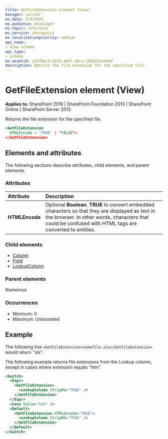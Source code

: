 ```yaml
---
title: GetFileExtension element (View)
manager: soliver
ms.date: 3/9/2015
ms.audience: Developer
ms.topic: reference
ms.service: sharepoint
ms.localizationpriority: medium
api_name:
- View schema
api_type:
- schema
ms.assetid: a15fb6c3-6635-444f-abca-290d2dce440d
description: Returns the file extension for the specified file.
---
```


# GetFileExtension element (View)

**Applies to:** SharePoint 2016 | SharePoint Foundation 2013 | SharePoint Online | SharePoint Server 2013
  
Returns the file extension for the specified file.
  
```XML
<GetFileExtension
  HTMLEncode = "TRUE" | "FALSE">
</GetFileExtension>
```

## Elements and attributes

The following sections describe attributes, child elements, and parent elements.

### Attributes

|**Attribute**|**Description**|
|:-----|:-----|
|**HTMLEncode** <br/> |Optional **Boolean**. **TRUE** to convert embedded characters so that they are displayed as text in the browser. In other words, characters that could be confused with HTML tags are converted to entities.  <br/> |
   
### Child elements

- [Column](column-element-view.md)
- [Field](field-element-view.md)
- [LookupColumn](lookupcolumn-element-view.md)
   
### Parent elements

Numerous 
   
### Occurrences

- Minimum: 0 
- Maximum: Unbounded  
   
## Example

The following line `<GetFileExtension>somefile.xls</GetFileExtension>` would return "xls".
  
The following example returns file extensions from the Lookup column, except in cases where extension equals "htm".
  
```XML
<Switch>
  <Expr>
    <GetFileExtension>
      <LookupColumn StripWS="TRUE" />
    </GetFileExtension>
  </Expr>
  <Case Value="htm" />
  <Default>
    <GetFileExtension HTMLEncode="TRUE">
      <LookupColumn StripWS="TRUE" />
    </GetFileExtension>
  </Default>
</Switch>
```

<br/>
